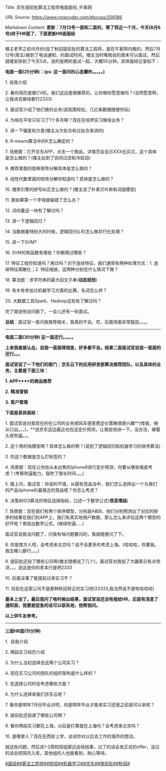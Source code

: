 Title: 京东提前批算法工程师电面面经_牛客网

URL Source: https://www.nowcoder.com/discuss/206186

Markdown Content:
**更新：7月13号一面和二面的，等了将近一个月，今天(8月6号)终于HR面了，下面更新HR面面经**

--------------------------------------------------------------------------------------------------------------------------------

楼主老早之前(6月份)投了秋招提前批的算法工程师，是在牛客网内推的。然后7月12号(周五)接到了电话通知，约面试时间。楼主当时嘴贱说的周末可以面试，然后就被安排到了今天5点，说的是两轮面试一起，大概55分钟。具体面经记录如下：

**电面一面(25分钟)：(ps: 这一面问的心态爆炸。。。。。)**

1\. 自我介绍

2\. 看你简历是做CV的，我们这边是做推荐的，让你做你愿意做吗？(当然愿意啊，让我进去做啥都行2333)

3\. 面试官介绍了他们做的业务(说氛围轻松，几亿条数据随便你玩)

4\. 为啥在平安只实习了1个多月啊？现在在哈啰实习做啥业务？

5\. 讲一下偏差和方差(楼主从欠拟合和过拟合来讲的)

6\. K-means算法中的K怎么确定的？

7\. 场景题：打开京东APP，点击一个商品，详情页会显示XXX也买过，这个具体是怎么做的？(楼主扯到了协同过滤和冷启动)

8\. 推荐里面的低秩矩阵分解具体是怎么做的？

9\. 线性代数里面的矩阵分解你知道吗？具体是怎么做的？

10\. 搜索引擎的拼写纠正怎么做的？(楼主说了朴素贝叶斯和词袋模型)

11\. 那如果第一个字母就输错了怎么办？

12\. 词向量这一块有了解过吗？

13\. 讲一下逻辑回归？

14\. 当数据量特别大的时候，逻辑回归(LR)怎么做并行化处理？

15\. 讲一下SVM?

16\. SVM的核函数有哪些？你都用过哪些？

17\. 特征工程你知道吗？用过吗？对于连续特征，我们通常有两种处理方式：1\. 连续特征离散化；2\. 特征缩放，这两种分别在什么情况下做？

18\. 算法题：求字符串的最大回文子串(**动态规划**)

19\. 有木有参加过机器学习方面的比赛，名词怎么样？

20\. 大数据工具Spark、Hadoop这些有了解过吗？

完了就说他没问题了，一会儿还有一轮面试。

**总结**：面试官一直问我推荐相关，我真的不会。哎，后面场面非常尴尬。。。。

---------------------------------------------------------------------------

**电面二面(30分钟) 这一面还行。。。。。**

**上来我直接认怂，说我一面面得很差，好多都不会。结果二面面试官说我一面面的还行。。。**

**面试官说了一下他们的部门：京东云下的应用研发部算法推荐团队，以及具体的业务，主要是下面三块：**

**1\. APP****的商品推荐**

**2\.** **精准营销**

**3\.** **客户管理**

**下面是具体面经：**

1\. 面试官说对我现在的在公司的业务顺风车感恩费定价策略很感兴趣**(怪我，祸从口出。。。)，**说京东这边最近也在这定价预测，让我给他讲一下。没办法，硬着头皮吹逼。。。

2\. 这个用的啥模型啊？具体怎么做的啊？(说到了逻辑回归和机器学习的排序算法)

3\. 你这个数据是怎么打标签的？

4\. 场景题：现在让你给从未出售的Iphone8进行定价预测，你要从哪些维度考虑？(考察吹逼能力，我吹了很长时间。。。)

5\. 接上问，面试官：你说的不错，从那些竞品当中，我们怎么选择出一个与我们的产品(Iphone8)最接近的竞品呢？你怎么考虑？

6\. 决策树ID3算法的特征选择指标，口述一下数学公式(**信息增益**)

7\. 场景题：现在我们有两个排序模型，分别是A和B，他们分别预测出了对应的排序的结果在我们的APP上，我们有真实地用户数据，那么怎么来评估这两个模型的好坏呢？用说出数学公式。(继续吹逼、、、)

面试官说我没问题了，问我有啥问题要问的，我就随便问了下。

8\. 你是南方人吧，会考虑来北京吗？会不会更多的考虑上海。(哈哈哈，你要我，我去哪儿都行。。。)

9\. 提前批还投了哪些公司啊(楼主随便说了几个)，面试官对我投了大疆表示有点惊讶。。。说这是你的老本行是吧2333

10\. 后面没事了能提前过来实习不？

11\. 目前在这家公司不是那种秋招转正的实习吧(23333,我当然说不是啦哈哈哈)

**基本上没了，最后我问了啥时候出结果，面试官说还没有报给****HR****，后面有消息了通知我，我要是捉急的话可以联系他，他帮我问。**

**以上供牛友参考。**

----------------------------------------------------------------------------------------------------------------------

**三面HR面(15分钟)**

1.  自我介绍

2\. 两段实习经历介绍

3\. 为什么当初选择去这两个公司实习？

4\. 现在实习公司的团队的组织架构是什么样的？

5\. 在选择公司时会考虑哪些方面？

6\. 为什么选择来我们京东云呢？

7\. 看你是明年7月份毕业对吧，你是明年毕业才能来实习还是之前就可以来呢？

8\. 提前批还投递了哪些公司啊？

9\. 看你两段实习都在上海，以后是打算就在上海吗？会考虑来北京吗？

10\. 是哪里人？现在在西安上学，谈谈你对以后去工作的城市的想法。

就这些问题，然后说1-2周校招组那边会给结果。过了的话会发正式的offer，没过的话会把简历入库，其他组的人也能看到，耐心等待。

[#面经#](https://www.nowcoder.com/creation/subject/928d551be73f40db82c0ed83286c8783)[#算法工程师#](https://www.nowcoder.com/creation/subject/146d543971d045ba84b4b8a4dd573fff)[#校招#](https://www.nowcoder.com/creation/subject/d09b966a380b45ddaba9dc5a6bd5ee19)[#机器学习#](https://www.nowcoder.com/creation/subject/1d21b7f0279f49f9bdb350c0e103df4f)[#京东#](https://www.nowcoder.com/enterprise/151/discussion)[#提前批#](https://www.nowcoder.com/creation/subject/60e0088aa7964253b37cd6a57a5ea2cd)[#秋招#](https://www.nowcoder.com/creation/subject/002d6ce4eab1487f9cae3241b5322732)
